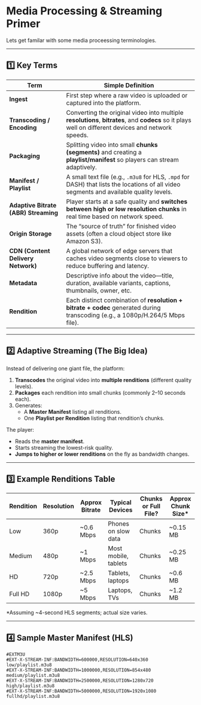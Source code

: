 # Media Processing & Streaming Primer

Lets get familar with some media proceessing terminologies.

---

## 1️⃣ Key Terms

| Term | Simple Definition |
|------|------------------|
| **Ingest** | First step where a raw video is uploaded or captured into the platform. |
| **Transcoding / Encoding** | Converting the original video into multiple **resolutions**, **bitrates**, and **codecs** so it plays well on different devices and network speeds. |
| **Packaging** | Splitting video into small **chunks (segments)** and creating a **playlist/manifest** so players can stream adaptively. |
| **Manifest / Playlist** | A small text file (e.g., `.m3u8` for HLS, `.mpd` for DASH) that lists the locations of all video segments and available quality levels. |
| **Adaptive Bitrate (ABR) Streaming** | Player starts at a safe quality and **switches between high or low resolution chunks** in real time based on network speed. |
| **Origin Storage** | The “source of truth” for finished video assets (often a cloud object store like Amazon S3). |
| **CDN (Content Delivery Network)** | A global network of edge servers that caches video segments close to viewers to reduce buffering and latency. |
| **Metadata** | Descriptive info about the video—title, duration, available variants, captions, thumbnails, owner, etc. |
| **Rendition** | Each distinct combination of **resolution + bitrate + codec** generated during transcoding (e.g., a 1080p/H.264/5 Mbps file). |

---

## 2️⃣ Adaptive Streaming (The Big Idea)

Instead of delivering one giant file, the platform:
1. **Transcodes** the original video into **multiple renditions** (different quality levels).
2. **Packages** each rendition into small chunks (commonly 2–10 seconds each).
3. Generates:
   - A **Master Manifest** listing all renditions.
   - One **Playlist per Rendition** listing that rendition’s chunks.

The player:
* Reads the **master manifest**.
* Starts streaming the lowest-risk quality.
* **Jumps to higher or lower renditions** on the fly as bandwidth changes.

---

## 3️⃣ Example Renditions Table

| Rendition | Resolution | Approx Bitrate | Typical Devices | Chunks or Full File? | Approx Chunk Size* |
|-----------|-----------|---------------|----------------|----------------------|-------------------|
| Low | 360p | ~0.6 Mbps | Phones on slow data | Chunks | ~0.15 MB |
| Medium | 480p | ~1 Mbps | Most mobile, tablets | Chunks | ~0.25 MB |
| HD | 720p | ~2.5 Mbps | Tablets, laptops | Chunks | ~0.6 MB |
| Full HD | 1080p | ~5 Mbps | Laptops, TVs | Chunks | ~1.2 MB |

\*Assuming ~4-second HLS segments; actual size varies.

---

## 4️⃣ Sample Master Manifest (HLS)

```m3u8
#EXTM3U
#EXT-X-STREAM-INF:BANDWIDTH=600000,RESOLUTION=640x360
low/playlist.m3u8
#EXT-X-STREAM-INF:BANDWIDTH=1000000,RESOLUTION=854x480
medium/playlist.m3u8
#EXT-X-STREAM-INF:BANDWIDTH=2500000,RESOLUTION=1280x720
high/playlist.m3u8
#EXT-X-STREAM-INF:BANDWIDTH=5000000,RESOLUTION=1920x1080
fullhd/playlist.m3u8

